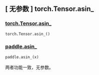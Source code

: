 ## [ 无参数 ] torch.Tensor.asin_

### [torch.Tensor.asin_](https://pytorch.org/docs/stable/generated/torch.Tensor.asin_.html)

```python
torch.Tensor.asin_()
```

### [paddle.asin_]()

```python
paddle.asin_(x)
```

两者功能一致，无参数。
